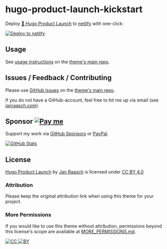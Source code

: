 # hugo-product-launch-kickstart

Deploy [🚀 Hugo Product Launch][github-url] to [netlify](https://www.netlify.com/) with one-click:

[![Deploy to netlify](https://www.netlify.com/img/deploy/button.svg)](https://app.netlify.com/start/deploy?repository=https://github.com/janraasch/hugo-product-launch-kickstart)

## Usage

See [usage instructions](https://github.com/janraasch/hugo-product-launch#usage) on the [theme's main repo](https://github.com/janraasch/hugo-product-launch).

## Issues / Feedback / Contributing

Please use [GitHub issues][github-issues-url] on the [theme's main repo](https://github.com/janraasch/hugo-product-launch).

If you do not have a GitHub-account, feel free to hit me up via email (see [janraasch.com][author-url]).

## Sponsor [![Pay me][insert-coins-svg]][paypal-dot-me]

Support my work via [GitHub Sponsors][github-sponsors] or [PayPal][paypal-dot-me].

[![GitHub Stats](https://github-readme-stats.vercel.app/api/?username=janraasch)][github-sponsors]

## License

[Hugo Product Launch][github-url] by [Jan Raasch][author-url] is licensed under [CC BY 4.0][license-url]

### Attribution

Please keep the original attribution link when using this theme for your project.

### More Permissions

If you would like to use this theme without attribution, permissions beyond this license's scope are available at [MORE_PERMISSIONS.md][more-permissions-url].

[![CC][license-cc-svg] ![BY][license-by-svg]][license-url]

[more-permissions-url]: https://github.com/janraasch/hugo-product-launch/blob/master/MORE_PERMISSIONS.md
[github-url]: https://github.com/janraasch/hugo-product-launch
[github-example-site-url]: https://github.com/janraasch/hugo-product-launch/tree/master/exampleSite
[github-issues-url]: https://github.com/janraasch/hugo-product-launch/issues
[github-pulls-url]: https://github.com/janraasch/hugo-product-launch/pulls
[author-url]: https://www.janraasch.com
[license-url]: https://creativecommons.org/licenses/by/4.0
[license-cc-svg]: https://mirrors.creativecommons.org/presskit/icons/cc.svg?ref=chooser-v1
[license-by-svg]: https://mirrors.creativecommons.org/presskit/icons/by.svg?ref=chooser-v1
[hugo-io-url]: https://gohugo.io/
[netlify-forms-url]: https://www.netlify.com/products/forms/
[favicon-io-url]: https://favicon.io
[favicon-io-example-site-url]: https://favicon.io/favicon-generator/?t=BF&ff=Catamaran&fs=110&fc=%23FFFFFF&b=rounded&bc=%2338b2ac
[pexels-url]: https://www.pexels.com
[paypal-dot-me]: https://www.paypal.me/janraasch/29,00
[insert-coins-svg]: https://img.shields.io/badge/insert-coins-11dde2.svg
[github-sponsors]: https://github.com/sponsors/janraasch

